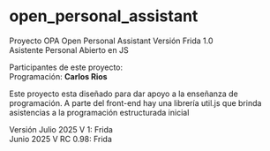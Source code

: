 # open_personal_assistant
Proyecto OPA Open Personal Assistant Versión Frida 1.0<br>
Asistente Personal Abierto en JS<br>

Participantes de este proyecto:<br>
        Programación: <strong>Carlos Rios</strong><br>

Este proyecto esta diseñado para dar apoyo a la enseñanza de programación. A parte del front-end hay una librería util.js que brinda asistencias a la programación estructurada inicial<br>

Versión
Julio       2025 V 1: Frida<br>
Junio       2025 V RC 0.98: Frida<br>

